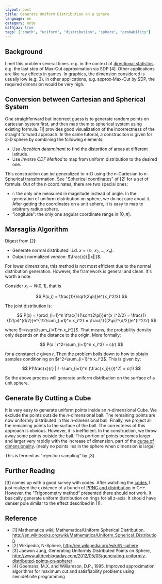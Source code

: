 ```yaml
---
layout: post
title: Generate Uniform Distribution on a Sphere
language: en
category: note
mathjax: true
tags: [":math", "uniform", "distribution", "sphere", "probability"]
---
```


## Background

I met this problem several times. 
e.g. in the context of 
[directional statistics](http://en.wikipedia.org/wiki/Directional_statistics).
e.g. the last step of Max-Cut approximation via SDP [4].
Other applications are like ray effects in games. 
In graphics, the dimension considered is usually low (e.g. 3). 
In other applications, e.g. approx-Max-Cut by SDP, the required dimension would be very high. 

## Conversion between Cartesian and Spherical System

One straighforward but incorrect guess is to generate random points on cartesian system first,
and then map them to spherical system using existing formula. 
[1] provides good visualization of the incorrectness of the straight forward approach. 
In the same tutorial, a construciton is given for 3-D sphere by combining the following elements:

   * Use _Jacobian determinant_ to find the distortion of areas at different latitude.
   * Use _Inverse CDF Method_ to map from uniform distribution to the desired one. 

This construction can be generalized to n-D using the n-Cartesian to n-Spherical transformation. 
See "Spherical coordinates" of [2] for a set of formula. 
Out of the n coordinates, there are two special ones:

   * r: the only one measured in magnitude instead of angle. 
   In the generation of uniform distribution on sphere, we do not care about it. 
   After getting the coordinates on a unit sphere, it is easy to map to arbitrary radius sphere. 
   * "longitude": the only one angular coordinate range in $[0, \pi]$. 

## Marsaglia Algorithm

Digest from [2]:

   * Generate normal distributed i.i.d. $x = (x_1, x_2, \ldots, x_n)$.
   * Output normalized version: $\frac{x}{||x||}$. 

For lower dimensions, this method is not most efficient due to the normal distribution generation. 
However, the framework is general and clean.
It's worth a note. 

Consider $x_i \sim N(0, 1)$, that is

$$ P(x_i) = \frac{1}{\sqrt{2\pi}}e^{x_i^2/2} $$

The joint distribution is:

<div>

$$ 
P(x) = \prod_{i=1}^n \frac{1}{\sqrt{2\pi}}e^{x_i^2/2} 
=  \frac{1}{(2\pi)^{d/2}}e^{1/2\sum_{i=1}^n x_i^2} 
=  \frac{1}{(2\pi)^{d/2}}e^{r^2/2} 
$$

</div>

where $r=\sqrt{\sum_{i=1}^n x_i^2}$.
That means, the probability density only depends on the distance to the origin. 
More formally: 

$$
P(x | r^2=\sum_{i=1}^n x_i^2) = c(r)
$$

for a constanct $c$ given $r$. 
Then the problem boils down to how to obtain samples conditioning on $r^2=\sum_{i=1}^n x_i^2$.
This is given by:

$$
P(\frac{x}{r} | 1=\sum_{i=1}^n (\frac{x_i}{r})^2) = c(1)
$$

So the above process will generate uniform distribution on the surface of a unit sphere.

## Generate By Cutting a Cube 

It is very easy to generate uniform points inside an $n$-dimensional Cube.
We exclude the points outside the $n$-dimensional ball. 
The remaining points are now uniformly distributed in this $n$-dimensional ball. 
Finally, we project all the remaining points to the surface of the ball. 
The correctness of this approach is obvious. 
However, it is inefficient. 
In the construction, we throw away some points outside the ball. 
This portion of points becomes larger and larger very rapidly with the increase of dimension, 
part of the [curse of dimensionality](http://en.wikipedia.org/wiki/Curse_of_dimensionality). 
(nealy no points lies in the sphere when dimension is large)

This is termed as "rejection sampling" by [3].

## Further Reading

[3] comes up with a good survey with codes. 
After watching the [codes](http://ideone.com/oYEVR), 
I just realized the existence of a bunch of 
[PRNG and distribution](http://www.cplusplus.com/reference/random/)
in C++. 
However, the "Trigonometry method" presented there should not work. 
It basically generate uniform distribution on rings for all z-axis. 
It should have denser pole similar to the effect described in [1]. 

## Reference

   * [1] Mathematica wiki, Mathematica/Uniform Spherical Distribution, <http://en.wikibooks.org/wiki/Mathematica/Uniform_Spherical_Distribution>
   * [2] Wikipedia, N-Sphere, <http://en.wikipedia.org/wiki/N-sphere>
   * [3] Jaewon Jung, Generating Uniformly Distributed Points on Sphere, <http://www.altdevblogaday.com/2012/05/03/generating-uniformly-distributed-points-on-sphere/>
   * [4] Goemans, M.X. and Williamson, D.P., 1995, Improved approximation algorithms for maximum cut and satisfiability problems using semidefinite programming

